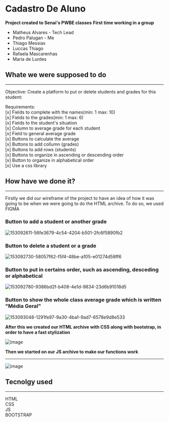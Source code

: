 # Cadastro De Aluno

<b>Project created to Senai's PWBE classes</b>
<b>First time working in a group</b>
<ul>
  <li>Matheus Alvares - Tech Lead</li>
  <li>Pedro Palugan - Me</li>
  <li>Thiago Messias</li>
  <li>Luccas Thiago</li>
  <li>Rafaela Mascarenhas</li>
  <li>Maria de Lurdes</li>
</ul>


## Whate we were supposed to do
<hr>

Objective:
 	Create a platform to put or delete students and grades for this student:

Requirements:<br>
	[x] Fields to complete with the names(min: 1 max: 10)<br>
	[x] Fields to the grades(min: 1 max: 6)<br>
	[x] Fields to the student's situation<br>
	[x] Column to average grade for each student<br>
	[x] Field to general average grade<br>
	[x] Buttons to calculate the average<br>
	[x] Buttons to add collumn (grades)<br>
	[x] Buttons to add rows (students)<br>
	[x] Buttons to organize in ascending or descending order<br>
	[x] Button to organize in alphabetical order<br>
	[x] Use a css library

## How have we done it?
<hr>
Firstly we did our wireframe of the project to have an idea of how it was going to be when we were going to do the HTML archive. To do so, we used FIGMA


<h3>Button to add a student or another grade</h3>

![153092611-56fe3679-4c54-4204-b501-2fc6f5890fb2](https://user-images.githubusercontent.com/88800549/153093295-5c92025d-a1ba-4e0c-a970-4397f67771bb.png)


<h3>Button to delete a student or a grade</h3>

![153092730-58057f62-f5f4-48be-a105-e01274d58ff6](https://user-images.githubusercontent.com/88800549/153093309-e43c4bb8-9d1a-4c8f-aedd-fdd765c56268.png)



<h3>Button to put in certains order, such as ascending, desceding or alphabetical</h3>

![153092780-9386bd2f-b408-4e1d-9834-23d6b91018d5](https://user-images.githubusercontent.com/88800549/153093341-9dfb3838-339b-4a90-83a2-116a872fa1a3.png)

<h3>Button to show the whole class average grade which is written "Média Geral"</h3>

![153093048-1291fe97-9a30-4ba1-9ad7-6578e9d8e533](https://user-images.githubusercontent.com/88800549/153093361-df8d488f-f481-4ab5-a986-e787dab2ccba.png)


<b>After this we created our HTML archive with CSS along with bootstrap, in order to have a fast stylization</b>

![image](https://user-images.githubusercontent.com/88800549/153093585-d398283a-919a-47d9-8e77-a7cd4b26fe49.png)


<b>Then we started on our JS archive to make our functions work</b>
<hr>

![image](https://user-images.githubusercontent.com/88800549/153094233-0c69fd22-5ad9-4867-a8ef-9804a5b65332.png)


## Tecnolgy used
<hr>
HTML<br>
CSS<br>
JS<br>
BOOTSTRAP
